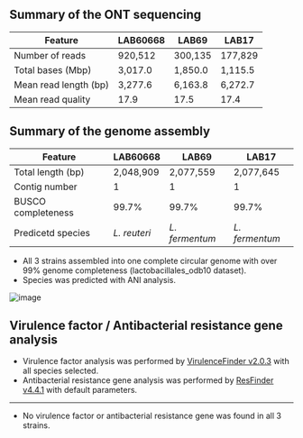 ## Summary of the ONT sequencing

Feature | LAB60668 | LAB69 | LAB17
---- | ---- | ---- | ----
Number of reads | 920,512 | 300,135 | 177,829
Total bases (Mbp) | 3,017.0 | 1,850.0 | 1,115.5
Mean read length (bp) | 3,277.6 | 6,163.8 | 6,272.7
Mean read quality | 17.9 | 17.5 | 17.4

## Summary of the genome assembly

Feature | LAB60668 | LAB69 | LAB17
---- | ---- | ---- | ----
Total length (bp) | 2,048,909 | 2,077,559 | 2,077,645
Contig number | 1 | 1 | 1
BUSCO completeness | 99.7% | 99.7% | 99.7%
Predicetd species | _L. reuteri_ | _L. fermentum_ | _L. fermentum_

* All 3 strains assembled into one complete circular genome with over 99% genome completeness (lactobacillales_odb10 dataset).
* Species was predicted with ANI analysis.

![image](https://github.com/logcossin/ForReport/assets/49052882/c4129b75-5675-4a01-8316-1288fa7391e5)

## Virulence factor / Antibacterial resistance gene analysis

* Virulence factor analysis was performed by [VirulenceFinder v2.0.3](https://cge.food.dtu.dk/services/VirulenceFinder/) with all species selected.
* Antibacterial resistance gene analysis was performed by [ResFinder v4.4.1](http://genepi.food.dtu.dk/resfinder) with default parameters.
----

* No virulence factor or antibacterial resistance gene was found in all 3 strains.
